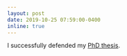```yaml
---
layout: post
date: 2019-10-25 07:59:00-0400
inline: true
---
```


I successfully defended my [PhD thesis](https://www.uis.no/forskning-og-ph-d/ph-d-utdanning/disputaser/doktorgrad-om-datasok-i-tabellar-article137261-8589.html).
